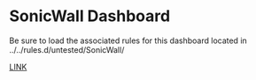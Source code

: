 # SonicWall Dashboard

Be sure to load the associated rules for this dashboard located in ../../rules.d/untested/SonicWall/

[LINK](../../rules.d/untested/SonicWall/)
